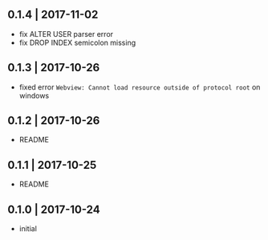 ## 0.1.4 | 2017-11-02

- fix ALTER USER parser error
- fix DROP INDEX semicolon missing

## 0.1.3 | 2017-10-26

- fixed error `Webview: Cannot load resource outside of protocol root` on windows

## 0.1.2 | 2017-10-26

- README

## 0.1.1 | 2017-10-25

- README


## 0.1.0 | 2017-10-24

- initial
